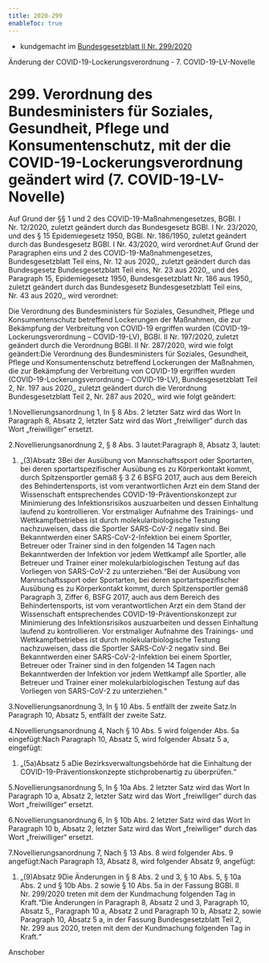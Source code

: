 ```yaml
---
title: 2020-299
enableToc: true
---
```


* kundgemacht im [Bundesgesetzblatt II Nr. 299/2020](https://www.ris.bka.gv.at/eli/bgbl/II/2020/299)

Änderung der COVID-19-Lockerungsverordnung - 7. COVID-19-LV-Novelle

299\. Verordnung des Bundesministers für Soziales, Gesundheit, Pflege und Konsumentenschutz, mit der die COVID-19-Lockerungsverordnung geändert wird (7. COVID-19-LV-Novelle)
=============================================================================================================================================================================

Auf Grund der §§ 1 und 2 des COVID-19-Maßnahmengesetzes, BGBl. I Nr. 12/2020, zuletzt geändert durch das Bundesgesetz BGBl. I Nr. 23/2020, und des § 15 Epidemiegesetz 1950, BGBl. Nr. 186/1950, zuletzt geändert durch das Bundesgesetz BGBl. I Nr. 43/2020, wird verordnet:Auf Grund der Paragraphen eins und 2 des COVID-19-Maßnahmengesetzes, Bundesgesetzblatt Teil eins, Nr. 12 aus 2020,, zuletzt geändert durch das Bundesgesetz Bundesgesetzblatt Teil eins, Nr. 23 aus 2020,, und des Paragraph 15, Epidemiegesetz 1950, Bundesgesetzblatt Nr. 186 aus 1950,, zuletzt geändert durch das Bundesgesetz Bundesgesetzblatt Teil eins, Nr. 43 aus 2020,, wird verordnet:

Die Verordnung des Bundesministers für Soziales, Gesundheit, Pflege und Konsumentenschutz betreffend Lockerungen der Maßnahmen, die zur Bekämpfung der Verbreitung von COVID-19 ergriffen wurden (COVID-19-Lockerungsverordnung – COVID-19-LV), BGBl. II Nr. 197/2020, zuletzt geändert durch die Verordnung BGBl. II Nr. 287/2020, wird wie folgt geändert:Die Verordnung des Bundesministers für Soziales, Gesundheit, Pflege und Konsumentenschutz betreffend Lockerungen der Maßnahmen, die zur Bekämpfung der Verbreitung von COVID-19 ergriffen wurden (COVID-19-Lockerungsverordnung – COVID-19-LV), Bundesgesetzblatt Teil 2, Nr. 197 aus 2020,, zuletzt geändert durch die Verordnung Bundesgesetzblatt Teil 2, Nr. 287 aus 2020,, wird wie folgt geändert:

1.Novellierungsanordnung 1, In § 8 Abs. 2 letzter Satz wird das Wort In Paragraph 8, Absatz 2, letzter Satz wird das Wort „freiwlliger“ durch das Wort „freiwilliger“ ersetzt.

2.Novellierungsanordnung 2, § 8 Abs. 3 lautet:Paragraph 8, Absatz 3, lautet:

1.  „(3)Absatz 3Bei der Ausübung von Mannschaftssport oder Sportarten, bei deren sportartspezifischer Ausübung es zu Körperkontakt kommt, durch Spitzensportler gemäß § 3 Z 6 BSFG 2017, auch aus dem Bereich des Behindertensports, ist vom verantwortlichen Arzt ein dem Stand der Wissenschaft entsprechendes COVID-19-Präventionskonzept zur Minimierung des Infektionsrisikos auszuarbeiten und dessen Einhaltung laufend zu kontrollieren. Vor erstmaliger Aufnahme des Trainings- und Wettkampfbetriebes ist durch molekularbiologische Testung nachzuweisen, dass die Sportler SARS-CoV-2 negativ sind. Bei Bekanntwerden einer SARS-CoV-2-Infektion bei einem Sportler, Betreuer oder Trainer sind in den folgenden 14 Tagen nach Bekanntwerden der Infektion vor jedem Wettkampf alle Sportler, alle Betreuer und Trainer einer molekularbiologischen Testung auf das Vorliegen von SARS-CoV-2 zu unterziehen.“Bei der Ausübung von Mannschaftssport oder Sportarten, bei deren sportartspezifischer Ausübung es zu Körperkontakt kommt, durch Spitzensportler gemäß Paragraph 3, Ziffer 6, BSFG 2017, auch aus dem Bereich des Behindertensports, ist vom verantwortlichen Arzt ein dem Stand der Wissenschaft entsprechendes COVID-19-Präventionskonzept zur Minimierung des Infektionsrisikos auszuarbeiten und dessen Einhaltung laufend zu kontrollieren. Vor erstmaliger Aufnahme des Trainings- und Wettkampfbetriebes ist durch molekularbiologische Testung nachzuweisen, dass die Sportler SARS-CoV-2 negativ sind. Bei Bekanntwerden einer SARS-CoV-2-Infektion bei einem Sportler, Betreuer oder Trainer sind in den folgenden 14 Tagen nach Bekanntwerden der Infektion vor jedem Wettkampf alle Sportler, alle Betreuer und Trainer einer molekularbiologischen Testung auf das Vorliegen von SARS-CoV-2 zu unterziehen.“
    

3.Novellierungsanordnung 3, In § 10 Abs. 5 entfällt der zweite Satz.In Paragraph 10, Absatz 5, entfällt der zweite Satz.

4.Novellierungsanordnung 4, Nach § 10 Abs. 5 wird folgender Abs. 5a eingefügt:Nach Paragraph 10, Absatz 5, wird folgender Absatz 5 a, eingefügt:

1.  „(5a)Absatz 5 aDie Bezirksverwaltungsbehörde hat die Einhaltung der COVID-19-Präventionskonzepte stichprobenartig zu überprüfen.“
    

5.Novellierungsanordnung 5, In § 10a Abs. 2 letzter Satz wird das Wort In Paragraph 10 a, Absatz 2, letzter Satz wird das Wort „freiwlliger“ durch das Wort „freiwilliger“ ersetzt.

6.Novellierungsanordnung 6, In § 10b Abs. 2 letzter Satz wird das Wort In Paragraph 10 b, Absatz 2, letzter Satz wird das Wort „freiwlliger“ durch das Wort „freiwilliger“ ersetzt.

7.Novellierungsanordnung 7, Nach § 13 Abs. 8 wird folgender Abs. 9 angefügt:Nach Paragraph 13, Absatz 8, wird folgender Absatz 9, angefügt:

1.  „(9)Absatz 9Die Änderungen in § 8 Abs. 2 und 3, § 10 Abs. 5, § 10a Abs. 2 und § 10b Abs. 2 sowie § 10 Abs. 5a in der Fassung BGBl. II Nr. 299/2020 treten mit dem der Kundmachung folgenden Tag in Kraft.“Die Änderungen in Paragraph 8, Absatz 2 und 3, Paragraph 10, Absatz 5,, Paragraph 10 a, Absatz 2 und Paragraph 10 b, Absatz 2, sowie Paragraph 10, Absatz 5 a, in der Fassung Bundesgesetzblatt Teil 2, Nr. 299 aus 2020, treten mit dem der Kundmachung folgenden Tag in Kraft.“
    

Anschober
